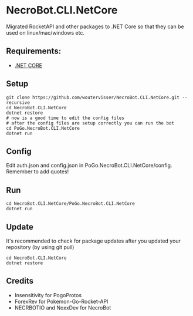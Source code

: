 # NecroBot.CLI.NetCore

Migrated RocketAPI and other packages to .NET Core so that they can be used on linux/mac/windows etc.

## Requirements:
- [.NET CORE](https://www.microsoft.com/net/core)

## Setup
```
git clone https://github.com/woutervisser/NecroBot.CLI.NetCore.git --recursive
cd NecroBot.CLI.NetCore
dotnet restore
# now is a good time to edit the config files
# after the config files are setup correctly you can run the bot
cd PoGo.NecroBot.CLI.NetCore
dotnet run
```

## Config
Edit auth.json and config.json in PoGo.NecroBot.CLI.NetCore/config. Remember to add quotes!

## Run
```
cd NecroBot.CLI.NetCore/PoGo.NecroBot.CLI.NetCore
dotnet run
```

## Update
It's recommended to check for package updates after you updated your repository (by using git pull)
```
cd NecroBot.CLI.NetCore
dotnet restore
```

## Credits
- Insensitivity for PogoProtos
- ForexRev for Pokemon-Go-Rocket-API
- NECRBOTIO and NoxxDev for NecroBot
